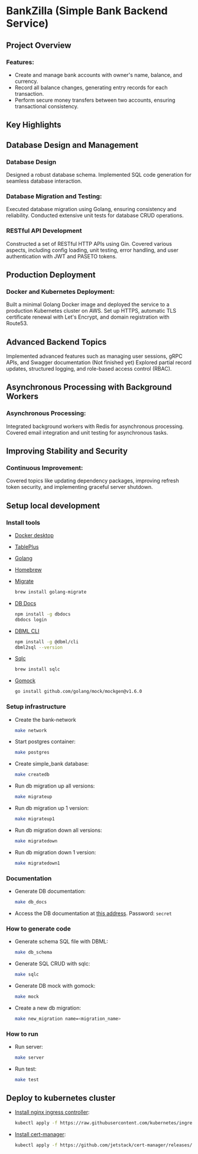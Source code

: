 # BankZilla (Simple Bank Backend Service)

## Project Overview

### Features:
- Create and manage bank accounts with owner's name, balance, and currency.
- Record all balance changes, generating entry records for each transaction.
- Perform secure money transfers between two accounts, ensuring transactional consistency.

## Key Highlights
## Database Design and Management
### Database Design
Designed a robust database schema.
Implemented SQL code generation for seamless database interaction.

### Database Migration and Testing:
Executed database migration using Golang, ensuring consistency and reliability.
Conducted extensive unit tests for database CRUD operations.

### RESTful API Development
Constructed a set of RESTful HTTP APIs using Gin.
Covered various aspects, including config loading, unit testing, error handling, and user authentication with JWT and PASETO tokens.

## Production Deployment
### Docker and Kubernetes Deployment:
Built a minimal Golang Docker image and deployed the service to a production Kubernetes cluster on AWS.
Set up HTTPS, automatic TLS certificate renewal with Let's Encrypt, and domain registration with Route53.

## Advanced Backend Topics
Implemented advanced features such as managing user sessions, gRPC APIs, and Swagger documentation (Not finished yet)
Explored partial record updates, structured logging, and role-based access control (RBAC).

## Asynchronous Processing with Background Workers
### Asynchronous Processing:
Integrated background workers with Redis for asynchronous processing.
Covered email integration and unit testing for asynchronous tasks.

## Improving Stability and Security
### Continuous Improvement:
Covered topics like updating dependency packages, improving refresh token security, and implementing graceful server shutdown.


## Setup local development

### Install tools

- [Docker desktop](https://www.docker.com/products/docker-desktop)
- [TablePlus](https://tableplus.com/)
- [Golang](https://golang.org/)
- [Homebrew](https://brew.sh/)
- [Migrate](https://github.com/golang-migrate/migrate/tree/master/cmd/migrate)

    ```bash
    brew install golang-migrate
    ```

- [DB Docs](https://dbdocs.io/docs)

    ```bash
    npm install -g dbdocs
    dbdocs login
    ```

- [DBML CLI](https://www.dbml.org/cli/#installation)

    ```bash
    npm install -g @dbml/cli
    dbml2sql --version
    ```

- [Sqlc](https://github.com/kyleconroy/sqlc#installation)

    ```bash
    brew install sqlc
    ```

- [Gomock](https://github.com/golang/mock)

    ``` bash
    go install github.com/golang/mock/mockgen@v1.6.0
    ```

### Setup infrastructure

- Create the bank-network

    ``` bash
    make network
    ```

- Start postgres container:

    ```bash
    make postgres
    ```

- Create simple_bank database:

    ```bash
    make createdb
    ```

- Run db migration up all versions:

    ```bash
    make migrateup
    ```

- Run db migration up 1 version:

    ```bash
    make migrateup1
    ```

- Run db migration down all versions:

    ```bash
    make migratedown
    ```

- Run db migration down 1 version:

    ```bash
    make migratedown1
    ```

### Documentation

- Generate DB documentation:

    ```bash
    make db_docs
    ```

- Access the DB documentation at [this address](https://dbdocs.io/techschool.guru/simple_bank). Password: `secret`

### How to generate code

- Generate schema SQL file with DBML:

    ```bash
    make db_schema
    ```

- Generate SQL CRUD with sqlc:

    ```bash
    make sqlc
    ```

- Generate DB mock with gomock:

    ```bash
    make mock
    ```

- Create a new db migration:

    ```bash
    make new_migration name=<migration_name>
    ```

### How to run

- Run server:

    ```bash
    make server
    ```

- Run test:

    ```bash
    make test
    ```

## Deploy to kubernetes cluster

- [Install nginx ingress controller](https://kubernetes.github.io/ingress-nginx/deploy/#aws):

    ```bash
    kubectl apply -f https://raw.githubusercontent.com/kubernetes/ingress-nginx/controller-v0.48.1/deploy/static/provider/aws/deploy.yaml
    ```

- [Install cert-manager](https://cert-manager.io/docs/installation/kubernetes/):

    ```bash
    kubectl apply -f https://github.com/jetstack/cert-manager/releases/download/v1.4.0/cert-manager.yaml
    ```
